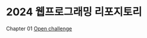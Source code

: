 # 2024 웹프로그래밍 리포지토리

Chapter 01
[Open challenge](https://github.com/KKH4N/webpgm/tree/main/0910/P58_open_challenge)

